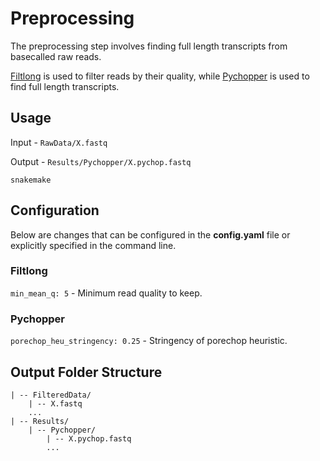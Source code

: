 # Preprocessing

The preprocessing step involves finding full length transcripts from basecalled raw reads.

[Filtlong](https://github.com/rrwick/Filtlong/) is used to filter reads by their quality, while [Pychopper](https://github.com/nanoporetech/pychopper) is used to find full length transcripts.

## Usage

Input - `RawData/X.fastq`

Output - `Results/Pychopper/X.pychop.fastq`

`snakemake`

## Configuration

Below are changes that can be configured in the **config.yaml** file or explicitly specified in the command line.

### Filtlong

`min_mean_q: 5` - Minimum read quality to keep.

### Pychopper

`porechop_heu_stringency: 0.25` - Stringency of porechop heuristic.

## Output Folder Structure

```
| -- FilteredData/
    | -- X.fastq
    ...
| -- Results/
    | -- Pychopper/
        | -- X.pychop.fastq
        ...
```
